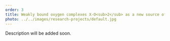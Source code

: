 ```yaml
---
order: 3
title: Weakly bound oxygen complexes X-O<sub>2</sub> as a new source of singlet oxygen
photo: ../../images/research-projects/default.jpg
---
```

Description will be added soon.
